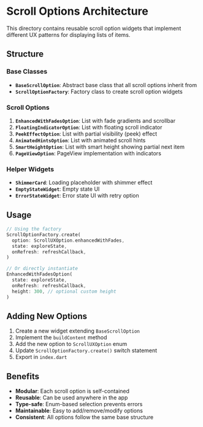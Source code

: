 # Scroll Options Architecture

This directory contains reusable scroll option widgets that implement different UX patterns for displaying lists of items.

## Structure

### Base Classes
- **`BaseScrollOption`**: Abstract base class that all scroll options inherit from
- **`ScrollOptionFactory`**: Factory class to create scroll option widgets

### Scroll Options
1. **`EnhancedWithFadesOption`**: List with fade gradients and scrollbar
2. **`FloatingIndicatorOption`**: List with floating scroll indicator
3. **`PeekEffectOption`**: List with partial visibility (peek) effect
4. **`AnimatedHintsOption`**: List with animated scroll hints
5. **`SmartHeightOption`**: List with smart height showing partial next item
6. **`PageViewOption`**: PageView implementation with indicators

### Helper Widgets
- **`ShimmerCard`**: Loading placeholder with shimmer effect
- **`EmptyStateWidget`**: Empty state UI
- **`ErrorStateWidget`**: Error state UI with retry option

## Usage

```dart
// Using the factory
ScrollOptionFactory.create(
  option: ScrollUXOption.enhancedWithFades,
  state: exploreState,
  onRefresh: refreshCallback,
)

// Or directly instantiate
EnhancedWithFadesOption(
  state: exploreState,
  onRefresh: refreshCallback,
  height: 300, // optional custom height
)
```

## Adding New Options

1. Create a new widget extending `BaseScrollOption`
2. Implement the `buildContent` method
3. Add the new option to `ScrollUXOption` enum
4. Update `ScrollOptionFactory.create()` switch statement
5. Export in `index.dart`

## Benefits

- **Modular**: Each scroll option is self-contained
- **Reusable**: Can be used anywhere in the app
- **Type-safe**: Enum-based selection prevents errors
- **Maintainable**: Easy to add/remove/modify options
- **Consistent**: All options follow the same base structure
